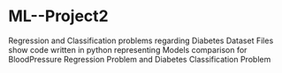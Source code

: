 # ML--Project2
Regression and Classification problems regarding Diabetes Dataset
Files show code written in python representing Models comparison for BloodPressure Regression Problem and Diabetes Classification Problem
